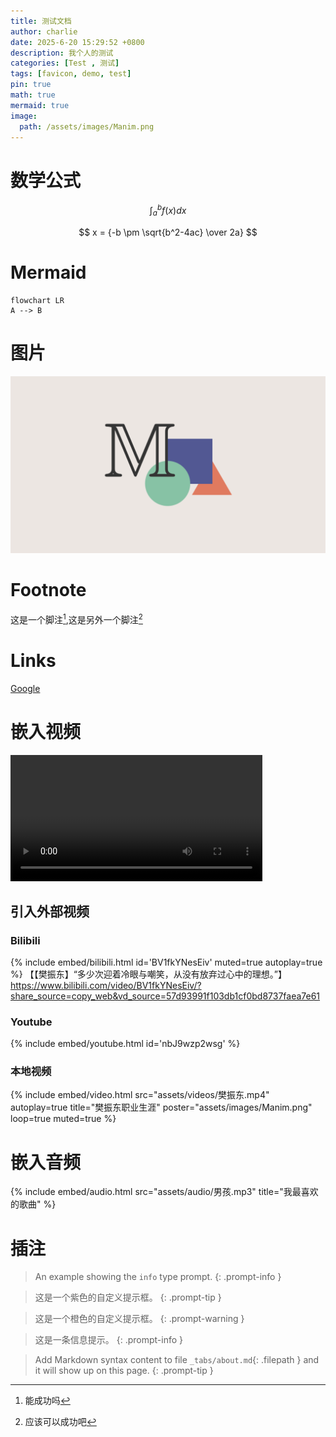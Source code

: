 ```yaml
---
title: 测试文档
author: charlie
date: 2025-6-20 15:29:52 +0800
description: 我个人的测试
categories: [Test , 测试]
tags: [favicon, demo, test]
pin: true
math: true
mermaid: true
image:
  path: /assets/images/Manim.png
---
```




# 数学公式

$$
\int_a^bf(x)dx
$$



$$
x = {-b \pm \sqrt{b^2-4ac} \over 2a}
$$


# Mermaid



```mermaid
flowchart LR
A --> B
```



# 图片

![Manim](../assets/images/Manim.png)



# Footnote



这是一个脚注[^1],这是另外一个脚注[^2]



[^1]: 能成功吗
[^2]: 应该可以成功吧



# Links

[Google](https://google.com)



# 嵌入视频



<video controls width="80%">
  <source src="/assets/videos/樊振东.mp4" type="video/mp4">
</video>


## 引入外部视频

###  Bilibili

{% include embed/bilibili.html id='BV1fkYNesEiv' muted=true autoplay=true %}
【【樊振东】“多少次迎着冷眼与嘲笑，从没有放弃过心中的理想。”】 https://www.bilibili.com/video/BV1fkYNesEiv/?share_source=copy_web&vd_source=57d93991f103db1cf0bd8737faea7e61


### Youtube

{% include embed/youtube.html id='nbJ9wzp2wsg' %}



### 本地视频

{% include embed/video.html 
  src="assets/videos/樊振东.mp4" 
  autoplay=true
  title="樊振东职业生涯" 
  poster="assets/images/Manim.png"
  loop=true 
  muted=true 
%}





# 嵌入音频



{% include embed/audio.html src="assets/audio/男孩.mp3" title="我最喜欢的歌曲" %}





# 插注



> An example showing the `info` type prompt.
{: .prompt-info }


>这是一个紫色的自定义提示框。
{: .prompt-tip }


> 这是一个橙色的自定义提示框。
{: .prompt-warning }

>这是一条信息提示。
{: .prompt-info }

> Add Markdown syntax content to file `_tabs/about.md`{: .filepath } and it will show up on this page.
{: .prompt-tip }

